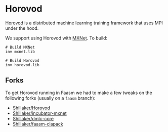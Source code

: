 # Horovod

[Horovod](https://github.com/horovod/horovod) is a distributed machine learning
training framework that uses MPI under the hood.

We support using Horovod with [MXNet](https://mxnet.apache.org/). To build:

```
# Build MXNet
inv mxnet.lib

# Build Horovod
inv horovod.lib
```

## Forks

To get Horovod running in Faasm we had to make a few tweaks on the following
forks (usually on a `faasm` branch):

- [Shillaker/Horovod](https://github.com/Shillaker/horovod/tree/faasm)
- [Shillaker/incubator-mxnet](https://github.com/Shillaker/incubator-mxnet/tree/faasm)
- [Shillaker/dmlc-core](https://github.com/Shillaker/dmlc-core/tree/faasm)
- [Shillaker/faasm-clapack](https://github.com/Shillaker/faasm-clapack)


